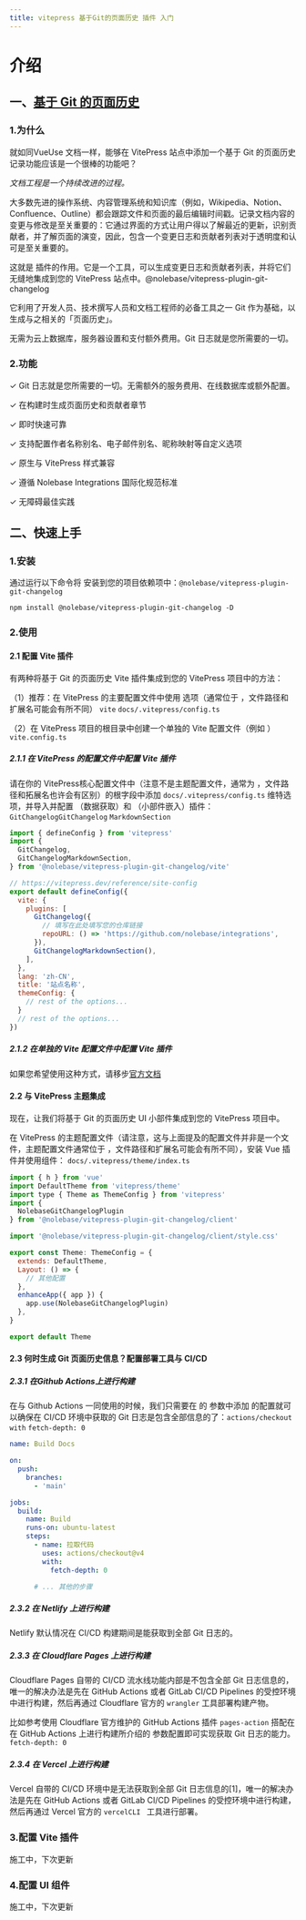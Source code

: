 ```yaml
---
title: vitepress 基于Git的页面历史 插件 入门
---
```


# 介绍

## 一、[基于 Git 的页面历史](https://nolebase-integrations.ayaka.io/pages/zh-CN/integrations/vitepress-plugin-git-changelog/)

### 1.为什么

就如同VueUse 文档一样，能够在 VitePress 站点中添加一个基于 Git 的页面历史记录功能应该是一个很棒的功能吧？

*文档工程是一个持续改进的过程。*

大多数先进的操作系统、内容管理系统和知识库（例如，Wikipedia、Notion、Confluence、Outline）都会跟踪文件和页面的最后编辑时间戳。记录文档内容的变更与修改是至关重要的：它通过界面的方式让用户得以了解最近的更新，识别贡献者，并了解页面的演变，因此，包含一个变更日志和贡献者列表对于透明度和认可是至关重要的。

这就是 插件的作用。它是一个工具，可以生成变更日志和贡献者列表，并将它们无缝地集成到您的 VitePress 站点中。@nolebase/vitepress-plugin-git-changelog

它利用了开发人员、技术撰写人员和文档工程师的必备工具之一 Git 作为基础，以生成与之相关的「页面历史」。

无需为云上数据库，服务器设置和支付额外费用。Git 日志就是您所需要的一切。

### 2.功能

✓ Git 日志就是您所需要的一切。无需额外的服务费用、在线数据库或额外配置。

✓ 在构建时生成页面历史和贡献者章节

✓ 即时快速可靠

✓ 支持配置作者名称别名、电子邮件别名、昵称映射等自定义选项

✓ 原生与 VitePress 样式兼容

✓ 遵循 Nolebase Integrations 国际化规范标准

✓ 无障碍最佳实践


## 二、快速上手

### 1.安装

通过运行以下命令将 安装到您的项目依赖项中：`@nolebase/vitepress-plugin-git-changelog`

```shell
npm install @nolebase/vitepress-plugin-git-changelog -D
```

### 2.使用

#### 2.1 配置 Vite 插件

有两种将基于 Git 的页面历史 Vite 插件集成到您的 VitePress 项目中的方法：

（1）推荐：在 VitePress 的主要配置文件中使用 选项（通常位于 ，文件路径和扩展名可能会有所不同） `vite` `docs/.vitepress/config.ts`

（2）在 VitePress 项目的根目录中创建一个单独的 Vite 配置文件（例如 ） `vite.config.ts`

##### 2.1.1 在 VitePress 的配置文件中配置 Vite 插件

请在你的 VitePress核心配置文件中（注意不是主题配置文件，通常为 ，文件路径和拓展名也许会有区别）的根字段中添加 `docs/.vitepress/config.ts` 维特选项，并导入并配置 （数据获取）和 （小部件嵌入）插件： `GitChangelogGitChangelog` `MarkdownSection` 

```js
import { defineConfig } from 'vitepress'
import { 
  GitChangelog, 
  GitChangelogMarkdownSection, 
} from '@nolebase/vitepress-plugin-git-changelog/vite'

// https://vitepress.dev/reference/site-config
export default defineConfig({
  vite: { 
    plugins: [ 
      GitChangelog({ 
        // 填写在此处填写您的仓库链接
        repoURL: () => 'https://github.com/nolebase/integrations', 
      }), 
      GitChangelogMarkdownSection(), 
    ],
  }, 
  lang: 'zh-CN',
  title: '站点名称',
  themeConfig: {
    // rest of the options...
  }
  // rest of the options...
})
```

##### 2.1.2 在单独的 Vite 配置文件中配置 Vite 插件

如果您希望使用这种方式，请移步[官方文档](https://nolebase-integrations.ayaka.io/pages/zh-CN/integrations/vitepress-plugin-git-changelog/getting-started#%E5%9C%A8%E5%8D%95%E7%8B%AC%E7%9A%84-vite-%E9%85%8D%E7%BD%AE%E6%96%87%E4%BB%B6%E4%B8%AD%E9%85%8D%E7%BD%AE-vite-%E6%8F%92%E4%BB%B6)


#### 2.2 与 VitePress 主题集成

现在，让我们将基于 Git 的页面历史 UI 小部件集成到您的 VitePress 项目中。

在 VitePress 的主题配置文件（请注意，这与上面提及的配置文件并非是一个文件，主题配置文件通常位于 ，文件路径和扩展名可能会有所不同），安装 Vue 插件并使用组件： `docs/.vitepress/theme/index.ts`


```js
import { h } from 'vue'
import DefaultTheme from 'vitepress/theme'
import type { Theme as ThemeConfig } from 'vitepress'
import { 
  NolebaseGitChangelogPlugin 
} from '@nolebase/vitepress-plugin-git-changelog/client'

import '@nolebase/vitepress-plugin-git-changelog/client/style.css'

export const Theme: ThemeConfig = {
  extends: DefaultTheme,
  Layout: () => {
    // 其他配置
  },
  enhanceApp({ app }) {
    app.use(NolebaseGitChangelogPlugin)  
  },
}

export default Theme
```

#### 2.3 何时生成 Git 页面历史信息？配置部署工具与 CI/CD

##### 2.3.1 在Github Actions上进行构建

在与 Github Actions 一同使用的时候，我们只需要在 的 参数中添加 的配置就可以确保在 CI/CD 环境中获取的 Git 日志是包含全部信息的了：`actions/checkout` `with` `fetch-depth: 0`

```yaml
name: Build Docs

on:
  push:
    branches:
      - 'main'

jobs:
  build:
    name: Build
    runs-on: ubuntu-latest
    steps:
      - name: 拉取代码
        uses: actions/checkout@v4
        with: 
          fetch-depth: 0

      # ... 其他的步骤
```

##### 2.3.2 在 Netlify 上进行构建

Netlify 默认情况在 CI/CD 构建期间是能获取到全部 Git 日志的。

##### 2.3.3 在 Cloudflare Pages 上进行构建

Cloudflare Pages 自带的 CI/CD 流水线功能内部是不包含全部 Git 日志信息的，唯一的解决办法是先在 GitHub Actions 或者 GitLab CI/CD Pipelines 的受控环境中进行构建，然后再通过 Cloudflare 官方的 `wrangler` 工具部署构建产物。

比如参考使用 Cloudflare 官方维护的 GitHub Actions 插件 `pages-action` 搭配在在 GitHub Actions 上进行构建所介绍的 参数配置即可实现获取 Git 日志的能力。`fetch-depth: 0`

##### 2.3.4 在 Vercel 上进行构建

Vercel 自带的 CI/CD 环境中是无法获取到全部 Git 日志信息的[1]，唯一的解决办法是先在 GitHub Actions 或者 GitLab CI/CD Pipelines 的受控环境中进行构建，然后再通过 Vercel 官方的 `vercelCLI ` 工具进行部署。

### 3.配置 Vite 插件

施工中，下次更新

### 4.配置 UI 组件

施工中，下次更新